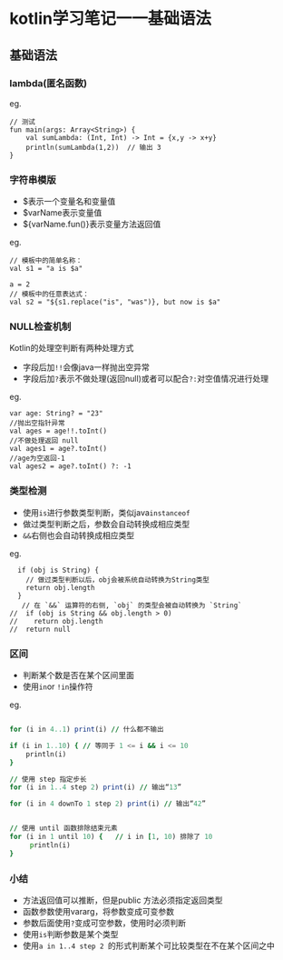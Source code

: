 # kotlin学习笔记一一基础语法

## 基础语法

### lambda(匿名函数)
eg.
```
// 测试
fun main(args: Array<String>) {
    val sumLambda: (Int, Int) -> Int = {x,y -> x+y}
    println(sumLambda(1,2))  // 输出 3
}
```

### 字符串模版

- $表示一个变量名和变量值
- $varName表示变量值
- ${varName.fun()}表示变量方法返回值

eg.
```var a = 1
// 模板中的简单名称：
val s1 = "a is $a" 

a = 2
// 模板中的任意表达式：
val s2 = "${s1.replace("is", "was")}, but now is $a"
```
### NULL检查机制
Kotlin的处理空判断有两种处理方式
- 字段后加`!!`会像java一样抛出空异常
- 字段后加`?`表示不做处理(返回null)或者可以配合`?:`对空值情况进行处理

eg.
```//类型后面加?表示可为空
var age: String? = "23" 
//抛出空指针异常
val ages = age!!.toInt()
//不做处理返回 null
val ages1 = age?.toInt()
//age为空返回-1
val ages2 = age?.toInt() ?: -1
```
### 类型检测
- 使用`is`进行参数类型判断，类似java`instanceof`
- 做过类型判断之后，参数会自动转换成相应类型
- `&&`右侧也会自动转换成相应类型

eg.
```fun getStringLength(obj: Any): Int? {
  if (obj is String) {
    // 做过类型判断以后，obj会被系统自动转换为String类型
    return obj.length 
  }
   // 在 `&&` 运算符的右侧, `obj` 的类型会被自动转换为 `String`
//  if (obj is String && obj.length > 0)
//    return obj.length
//  return null

```
### 区间
- 判断某个数是否在某个区间里面
- 使用`in`or `!in`操作符

eg.
```for (i in 1..4) print(i) // 输出“1234”

for (i in 4..1) print(i) // 什么都不输出

if (i in 1..10) { // 等同于 1 <= i && i <= 10
    println(i)
}

// 使用 step 指定步长
for (i in 1..4 step 2) print(i) // 输出“13”

for (i in 4 downTo 1 step 2) print(i) // 输出“42”


// 使用 until 函数排除结束元素
for (i in 1 until 10) {   // i in [1, 10) 排除了 10
     println(i)
}
```
### 小结
- 方法返回值可以推断，但是public 方法必须指定返回类型
- 函数参数使用vararg，将参数变成可变参数
- 参数后面使用`?`变成可空参数，使用时必须判断
- 使用`is`判断参数是某个类型
- 使用`a in 1..4 step 2 `的形式判断某个可比较类型在不在某个区间之中


